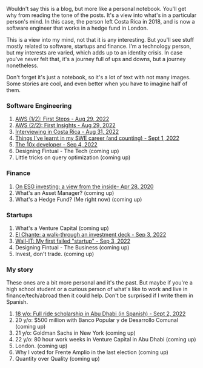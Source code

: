 Wouldn't say this is a blog, but more like a personal notebook. You'll get why from reading the tone of the posts. It's a view into what's in a particular person's mind. In this case, the person left Costa Rica in 2018, and is now a software engineer that works in a hedge fund in London. 

This is a view into my mind, not that it is any interesting. But you'll see stuff mostly related to software, startups and finance. I'm a technology person, but my interests are varied, which adds up to an identity crisis. In case you've never felt that, it's a journey full of ups and downs, but a journey nonetheless.

Don't forget it's just a notebook, so it's a lot of text with not many images. Some stories are cool, and even better when you have to imagine half of them.

### Software Engineering

1. [AWS (1/2): First Steps - Aug 29, 2022](/blog?post=aws-first-steps)
1. [AWS (2/2): First Insights - Aug 29, 2022](/blog?post=aws-first-insights)
1. [Interviewing in Costa Rica - Aug 31, 2022](/blog?post=interviewing-in-costarica)
1. [Things I've learnt in my SWE career (and counting) - Sept 1, 2022](/blog?post=things-i-learnt-swe)
2. [The 10x developer - Sep 4, 2022](/blog?post=10x-developer)
3. Designing Fintual - The Tech (coming up)
4. Little tricks on query optimization (coming up)

### Finance

1. [On ESG investing: a view from the inside- Apr 28, 2020](/blog?post=on-esg)
1. What's an Asset Manager? (coming up)
1. What's a Hedge Fund? (Me right now) (coming up)

### Startups

1. What's a Venture Capital (coming up)
2. [El Chante: a walk-through an investment deck - Sep 3, 2022](/blog?post=el-chante)
3. [Wall-IT: My first failed "startup" - Sep 3, 2022](/blog?post=wall-it)
4. Designing Fintual - The Business (coming up)
5. Invest, don't trade. (coming up)

### My story

These ones are a bit more personal and it's the past. But maybe if you're a high school student or a curious person of what's like to work and live in finance/tech/abroad then it could help. Don't be surprised if I write them in Spanish.

1. [18 y/o: Full ride scholarship in Abu Dhabi (in Spanish) - Sept 2, 2022](/blog?post=nyuad-scholarship)
2. 20 y/o: $500 million with Banco Popular y de Desarrollo Comunal (coming up)
3. 21 y/o: Goldman Sachs in New York (coming up)
4. 22 y/o: 80 hour work weeks in Venture Capital in Abu Dhabi (coming up)
5. London. (coming up)
6. Why I voted for Frente Amplio in the last election (coming up)
7. Quantity over Quality (coming up)
